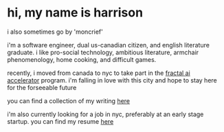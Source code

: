 # hi, my name is harrison

i also sometimes go by 'moncrief'

i'm a software engineer, dual us-canadian citizen, and english literature graduate. i like pro-social technology, ambitious literature, armchair phenomenology, home cooking, and difficult games.

recently, i moved from canada to nyc to take part in the [fractal ai accelerator](https://fractalbootcamp.com/) program. i'm falling in love with this city and hope to stay here for the forseeable future

you can find a collection of my writing [here](./essays.md)

i'm also currently looking for a job in nyc, preferably at an early stage startup. you can find my resume [here](resume.md)
